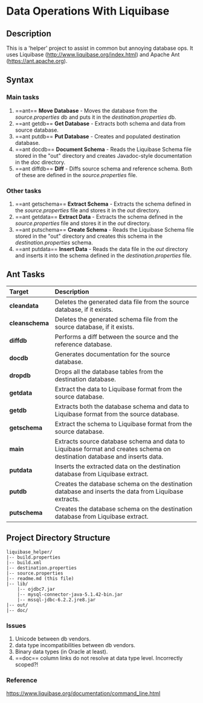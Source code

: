 # Data Operations With Liquibase

## Description
This is a 'helper' project to assist in common but annoying database ops.  It uses Liquibase (http://www.liquibase.org/index.html) and Apache Ant (https://ant.apache.org).

## Syntax

### Main tasks
1. ==ant== **Move Database** - Moves the database from the *source.properties* db and puts it in the *destination.properties* db.
1. ==ant getdb== **Get Database** - Extracts both schema and data from source database.
1. ==ant putdb== **Put Database** - Creates and populated destination database.
1. ==ant docdb== **Document Schema** - Reads the Liquibase Schema file stored in the "out" directory and creates Javadoc-style documentation in the *doc* directory.
1. ==ant diffdb== **Diff** - Diffs source schema and reference schema.  Both of these are defined in the *source.properties* file.

### Other tasks
1. ==ant getschema== **Extract Schema** - Extracts the schema defined in the *source.properties* file and stores it in the *out* directory.
1. ==ant getdata== **Extract Data** - Extracts the schema defined in the *source.properties* file and stores it in the *out* directory.
1. ==ant putschema== **Create Schema** - Reads the Liquibase Schema file stored in the "out" directory and creates this schema in the *destination.properties* schema.
1. ==ant putdata== **Insert Data** - Reads the data file in the *out* directory and inserts it into the schema defined in the *destination.properties* file.

## Ant Tasks

|Target|Description|
|:--|:--|
|**cleandata**|Deletes the generated data file from the source database, if it exists.|
|**cleanschema**|Deletes the generated schema file from the source database, if it exists.|
|**diffdb**|Performs a diff between the source and the reference database.|
|**docdb**|Generates documentation for the source database.|
|**dropdb**|Drops all the database tables from the destination database.|
|**getdata**|Extract the data to Liquibase format from the source database.|
|**getdb**|Extracts both the database schema and data to Liquibase format from the source database.|
|**getschema**|Extract the schema to Liquibase format from the source database.|
|**main**|Extracts source database schema and data to Liquibase format and creates schema on destination database and inserts data.|
|**putdata**|Inserts the extracted data on the destination database from Liquibase extract.|
|**putdb**|Creates the database schema on the destination database and inserts the data from Liquibase extracts.|
|**putschema**|Creates the database schema on the destination database from Liquibase extract.|

## Project Directory Structure

``` properties
liquibase_helper/
|-- build.properties
|-- build.xml
|-- destination.properties
|-- source.properties
|-- readme.md (this file)
|-- lib/
	|-- ojdbc7.jar
	|-- mysql-connector-java-5.1.42-bin.jar
	|-- mssql-jdbc-6.2.2.jre8.jar
|-- out/
|-- doc/
```

### Issues
1. Unicode between db vendors.
2. data type incompatibilities between db vendors.
3. Binary data types (in Oracle at least).
4. ==doc== column links do not resolve at data type level.  Incorrectly scoped?!

### Reference
https://www.liquibase.org/documentation/command_line.html
